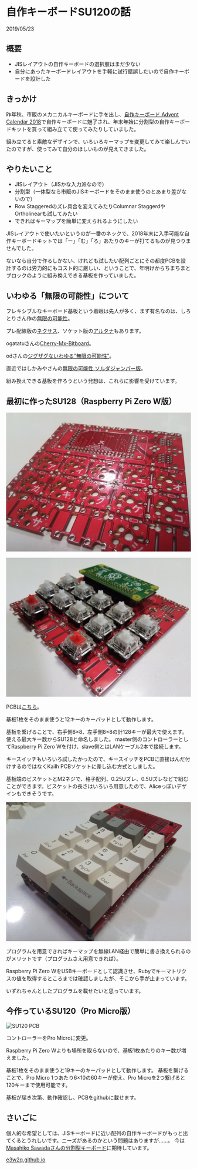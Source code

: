 # 自作キーボードSU120の話
2019/05/23

## 概要
- JISレイアウトの自作キーボードの選択肢はまだ少ない
- 自分にあったキーボードレイアウトを手軽に試行錯誤したいので自作キーボードを設計した

## きっかけ
昨年秋、市販のメカニカルキーボードに手を出し、[自作キーボード Advent Calendar 2018](https://adventar.org/calendars/2954)で自作キーボードに魅了され、年末年始に分割型の自作キーボードキットを買って組み立てて使ってみたりしていました。

組み立てると素敵なデザインで、いろいろキーマップを変更してみて楽しんでいたのですが、使ってみて自分のほしいものが見えてきました。

## やりたいこと
- JISレイアウト（JISかな入力派なので）
- 分割型（一体型なら市販のJISキーボードをそのまま使うのとあまり差がないので）
- Row Staggeredのズレ具合を変えてみたりColumnar StaggerdやOrtholinearも試してみたい
- できればキーマップを簡単に変えられるようにしたい

JISレイアウトで使いたいというのが一番のネックで、2018年末に入手可能な自作キーボードキットでは「ー」「む」「ろ」あたりのキーが打てるものが見つりませんでした。

ないなら自分で作るしかない、けれども試したい配列ごとにその都度PCBを設計するのは労力的にもコスト的に厳しい、ということで、年明けからちまちまとブロックのように組み換えできる基板を作っていました。

## いわゆる「無限の可能性」について
フレキシブルなキーボード基板という着眼は先人が多く、まず有名なのは、しろとりさん作の[無限の可能性](https://swanmatch.booth.pm/items/1073225)。

プレ配線版の[ネクサス](https://swanmatch.booth.pm/items/1279346)、ソケット版の[アルタナ](https://swanmatch.booth.pm/items/1313334)もあります。

ogatatuさんの[Cherry-Mx-Bitboard](https://github.com/ogatatsu/Cherry-Mx-Bitboard)。

odさんの[ジグザグないわゆる”無限の可能性”](https://twitter.com/od_1969/status/1111613408221118464)。

直近ではしかみやさんの[無限の可能性 ソルダジャンパー版](https://shikamiya.booth.pm/items/1383145)。

組み換えできる基板を作ろうという発想は、これらに影響を受けています。

## 最初に作ったSU128（Raspberry Pi Zero W版）
![SU128 PCB](1.jpg)

![SU128 キースイッチ配置後](2.jpg)

PCBは[こちら](https://github.com/e3w2q/su128-rpi-keyboard)。

基板1枚をそのまま使うと12キーのキーパッドとして動作します。

基板を繋げることで、右手側8×8、左手側8×8の計128キーが最大で使えます。使える最大キー数からSU128と命名しました。
master側のコントローラーとしてRaspberry Pi Zero Wを付け、slave側とはLANケーブル2本で接続します。

キースイッチもいろいろ試したかったので、キースイッチをPCBに直接はんだ付けするのではなくKailh PCBソケットに差し込む方式としました。

基板端のビスケットとM2ネジで、格子配列、0.25Uズレ、0.5Uズレなどで組むことができます。ビスケットの長さはいろいろ用意したので、Aliceっぽいデザインもできそうです。

![SU128 テンキーっぽい組み方](3.jpg)

プログラムを用意できればキーマップを無線LAN経由で簡単に書き換えられるのがメリットです（プログラムさえ用意できれば）。

Raspberry Pi Zero WをUSBキーボードとして認識させ、Rubyでキーマトリクスの値を取得するところまでは確認しましたが、そこから手が止まっています。

いずれちゃんとしたプログラムを載せたいと思っています。

## 今作っているSU120（Pro Micro版）
![SU120 PCB](5.jpg)

コントローラーをPro Microに変更。

Raspberry Pi Zero Wよりも場所を取らないので、基板1枚あたりのキー数が増えました。

基板1枚をそのまま使うと19キーのキーパッドとして動作します。
基板を繋げることで、Pro Micro 1つあたり6×10の60キーが使え、Pro Microを2つ繋げると120キーまで使用可能です。

基板が届き次第、動作確認し、PCBをgithubに載せます。

## さいごに
個人的な希望としては、JISキーボードに近い配列の自作キーボードがもっと出てくるとうれしいです。ニーズがあるのかという問題はありますが……。
今は[Masahiko Sawadaさんの分割型キーボード](https://twitter.com/masahiko_sawada/status/1127462651573837827
)に期待しています。


[e3w2q.github.io](../)
